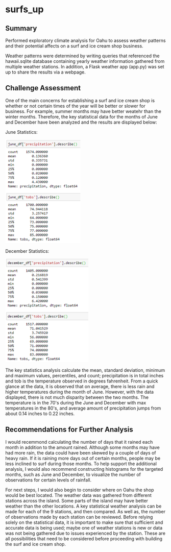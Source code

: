 # surfs_up

## Summary
Performed exploratory climate analysis for Oahu to assess weather patterns and their potential affects on a surf and ice cream shop business. 

Weather patterns were determined by writing queries that referenced the hawaii.sqlite database containing yearly weather information gathered from multiple weather stations. In addition, a Flask weather app (app.py) was set up to share the results via a webpage. 

## Challenge Assessment
One of the main concerns for establishing a surf and ice cream shop is whether or not certain times of the year will be better or slower for business. For example, summer months may have better weatehr than the winter months. Therefore, the key statistical data for the months of June and December have been analyzed and the results are displayed below:

June Statistics: 

<img src="analysis/june_stats.PNG" height="325">

December Statistics:

<img src="analysis/december_stats.PNG" height="325">

The key statistics analysis calculate the mean, standard deviation, minimum and maximum values, percentiles, and count; precipitation is in total inches and tob is the temperature observed in degrees fahrenheit. From a quick glance at the data, it is observed that on average, there is less rain and higher temperatures during the month of June. However, with the data displayed, there is not much disparity between the two months. The temperature is in the 70's during the June and December with max temperatures in the 80's, and average amount of precipitation jumps from about 0.14 inches to 0.22 inches. 

## Recommendations for Further Analysis
I would recemmond calculating the number of days that it rained each month in addition to the amount rained. Although some months may have had more rain, the data could have been skewed by a couple of days of heavy rain. If it is raining more days out of certain months, people may be less inclined to surf during those months. To help support the additional analysis, I would also recommend constructing histograms for the targeted months, such as June and December, to visualize the number of observations for certain levels of rainfall. 

For next steps, I would also begin to consider where on Oahu the shop would be best located. The weather data was gathered from different stations across the island. Some parts of the island may have better weather than the other locations. A key statistical weather analysis can be made for each of the 9 stations, and then compared. As well as, the number of observations made by each station can be reviewed. Before relying solely on the statistical data, it is important to make sure that sufficient and accurate data is being used; maybe one of weather stations is new or data was not being gathered due to issues experienced by the station. These are all possibilities that need to be considered before proceeding with building the surf and ice cream shop. 
